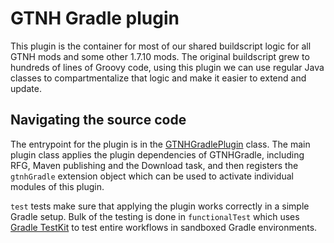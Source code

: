 # GTNH Gradle plugin

This plugin is the container for most of our shared buildscript logic for all GTNH mods and some other 1.7.10 mods.
The original buildscript grew to hundreds of lines of Groovy code, using this plugin we can use regular Java classes to compartmentalize that logic and make it easier to extend and update.

## Navigating the source code

The entrypoint for the plugin is in the [GTNHGradlePlugin](src/main/java/com/gtnewhorizons/gtnhgradle/GTNHGradlePlugin.java) class.
The main plugin class applies the plugin dependencies of GTNHGradle, including RFG, Maven publishing and the Download task,
and then registers the `gtnhGradle` extension object which can be used to activate individual modules of this plugin.

`test` tests make sure that applying the plugin works correctly in a simple Gradle setup.
Bulk of the testing is done in `functionalTest` which uses [Gradle TestKit](https://docs.gradle.org/8.1.1/userguide/test_kit.html) to test entire workflows in sandboxed Gradle environments.
